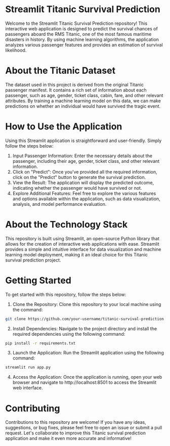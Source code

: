# Streamlit Titanic Survival Prediction
Welcome to the Streamlit Titanic Survival Prediction repository! This interactive web application is designed to predict the survival chances of passengers aboard the RMS Titanic, one of the most famous maritime disasters in history. By using machine learning algorithms, the application analyzes various passenger features and provides an estimation of survival likelihood.

# About the Titanic Dataset
The dataset used in this project is derived from the original Titanic passenger manifest. It contains a rich set of information about each passenger, such as age, gender, ticket class, cabin, fare, and other relevant attributes. By training a machine learning model on this data, we can make predictions on whether an individual would have survived the tragic event.

# How to Use the Application
Using this Streamlit application is straightforward and user-friendly. Simply follow the steps below:

1. Input Passenger Information: Enter the necessary details about the passenger, including their age, gender, ticket class, and other relevant information.
2. Click on "Predict": Once you've provided all the required information, click on the "Predict" button to generate the survival prediction.
3. View the Result: The application will display the predicted outcome, indicating whether the passenger would have survived or not.
4. Explore Additional Features: Feel free to explore the various features and options available within the application, such as data visualization, analysis, and model performance evaluation.

# About the Technology Stack
This repository is built using Streamlit, an open-source Python library that allows for the creation of interactive web applications with ease. Streamlit provides a simple and intuitive interface for data visualization and machine learning model deployment, making it an ideal choice for this Titanic survival prediction project.

# Getting Started
To get started with this repository, follow the steps below:

1. Clone the Repository: Clone this repository to your local machine using the command:

```bash
git clone https://github.com/your-username/titanic-survival-prediction.git
```

2. Install Dependencies: Navigate to the project directory and install the required dependencies using the following command:

```bash
pip install -r requirements.txt
```

3. Launch the Application: Run the Streamlit application using the following command:

```bash
streamlit run app.py
```

4. Access the Application: Once the application is running, open your web browser and navigate to http://localhost:8501 to access the Streamlit web interface.

# Contributing
Contributions to this repository are welcome! If you have any ideas, suggestions, or bug fixes, please feel free to open an issue or submit a pull request. Let's collaborate to improve this Titanic survival prediction application and make it even more accurate and informative!
